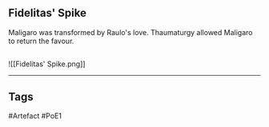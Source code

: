 ## Fidelitas' Spike
Maligaro was transformed by Raulo's love.
Thaumaturgy allowed Maligaro to return the favour.
##
![[Fidelitas' Spike.png]]

---
## Tags
#Artefact
#PoE1